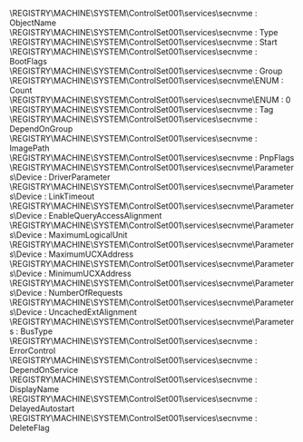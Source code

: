 \REGISTRY\MACHINE\SYSTEM\ControlSet001\services\secnvme : ObjectName  
\REGISTRY\MACHINE\SYSTEM\ControlSet001\services\secnvme : Type  
\REGISTRY\MACHINE\SYSTEM\ControlSet001\services\secnvme : Start  
\REGISTRY\MACHINE\SYSTEM\ControlSet001\services\secnvme : BootFlags  
\REGISTRY\MACHINE\SYSTEM\ControlSet001\services\secnvme : Group  
\REGISTRY\MACHINE\SYSTEM\ControlSet001\services\secnvme\ENUM : Count  
\REGISTRY\MACHINE\SYSTEM\ControlSet001\services\secnvme\ENUM : 0  
\REGISTRY\MACHINE\SYSTEM\ControlSet001\services\secnvme : Tag  
\REGISTRY\MACHINE\SYSTEM\ControlSet001\services\secnvme : DependOnGroup  
\REGISTRY\MACHINE\SYSTEM\ControlSet001\services\secnvme : ImagePath  
\REGISTRY\MACHINE\SYSTEM\ControlSet001\services\secnvme : PnpFlags  
\REGISTRY\MACHINE\SYSTEM\ControlSet001\services\secnvme\Parameters\Device : DriverParameter  
\REGISTRY\MACHINE\SYSTEM\ControlSet001\services\secnvme\Parameters\Device : LinkTimeout  
\REGISTRY\MACHINE\SYSTEM\ControlSet001\services\secnvme\Parameters\Device : EnableQueryAccessAlignment  
\REGISTRY\MACHINE\SYSTEM\ControlSet001\services\secnvme\Parameters\Device : MaximumLogicalUnit  
\REGISTRY\MACHINE\SYSTEM\ControlSet001\services\secnvme\Parameters\Device : MaximumUCXAddress  
\REGISTRY\MACHINE\SYSTEM\ControlSet001\services\secnvme\Parameters\Device : MinimumUCXAddress  
\REGISTRY\MACHINE\SYSTEM\ControlSet001\services\secnvme\Parameters\Device : NumberOfRequests  
\REGISTRY\MACHINE\SYSTEM\ControlSet001\services\secnvme\Parameters\Device : UncachedExtAlignment  
\REGISTRY\MACHINE\SYSTEM\ControlSet001\services\secnvme\Parameters : BusType  
\REGISTRY\MACHINE\SYSTEM\ControlSet001\services\secnvme : ErrorControl  
\REGISTRY\MACHINE\SYSTEM\ControlSet001\services\secnvme : DependOnService  
\REGISTRY\MACHINE\SYSTEM\ControlSet001\services\secnvme : DisplayName  
\REGISTRY\MACHINE\SYSTEM\ControlSet001\services\secnvme : DelayedAutostart  
\REGISTRY\MACHINE\SYSTEM\ControlSet001\services\secnvme : DeleteFlag  
